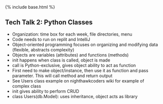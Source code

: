 {% include base.html %}

## Tech Talk 2: Python Classes

- Organization: time box for each week, file directories, menu
- Code needs to run on replit and IntelliJ
- Object-oriented programming focuses on organizing and modifying data (flexible, abstracts complexity)
- Objects are variables (attributes) and functions (methods)
- init happens when class is called, object is made
- call is Python-exclusive, gives object ability to act as function
- First need to make object/instance, then use it as function and pass parameter. This will call method and return output
- See Users class example on nighthawkcoders wiki for example of complex class
- init gives ability to perform CRUD 
- class Users(db.Model): uses inheritance, object acts as library
